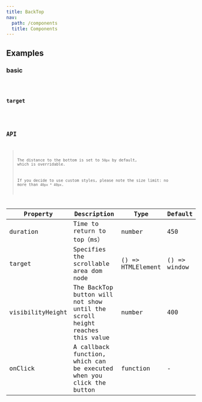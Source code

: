 ```yaml
---
title: BackTop
nav:
  path: /components
  title: Components
---
```


## Examples

### basic

<code src="./demo/basic.tsx" />

### target

<code src="./demo/target.tsx" />

## API

> The distance to the bottom is set to `50px` by default, which is overridable.
>
> If you decide to use custom styles, please note the size limit: no more than `40px * 40px`.

| Property         | Description                                                                 | Type              | Default      |
| ---------------- | --------------------------------------------------------------------------- | ----------------- | ------------ |
| duration         | Time to return to top（ms）                                                 | number            | 450          |
| target           | Specifies the scrollable area dom node                                      | () => HTMLElement | () => window |
| visibilityHeight | The BackTop button will not show until the scroll height reaches this value | number            | 400          |
| onClick          | A callback function, which can be executed when you click the button        | function          | -            |
